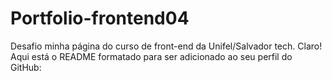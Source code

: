 # Portfolio-frontend04
Desafio minha página do curso de front-end da Unifel/Salvador tech.
Claro! Aqui está o README formatado para ser adicionado ao seu perfil do GitHub:

